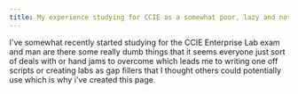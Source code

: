 ```yaml
---
title: My experience studying for CCIE as a somewhat poor, lazy and not very bright Network Engineer
---
```


I've somewhat recently started studying for the CCIE Enterprise Lab exam and man are there some really dumb things that it seems everyone just sort of deals with or hand jams to overcome which leads me to writing one off scripts or creating labs as gap fillers that I thought others could potentially use which is why i've created this page. 

